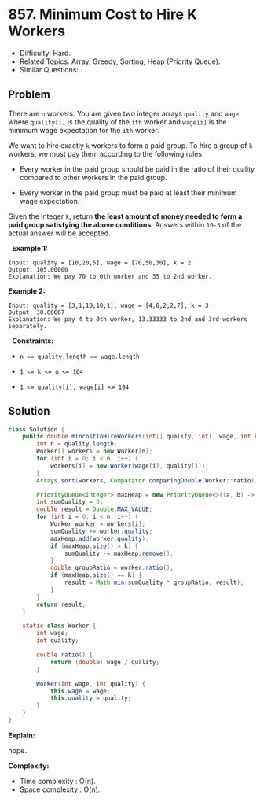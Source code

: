 # 857. Minimum Cost to Hire K Workers

- Difficulty: Hard.
- Related Topics: Array, Greedy, Sorting, Heap (Priority Queue).
- Similar Questions: .

## Problem

There are ```n``` workers. You are given two integer arrays ```quality``` and ```wage``` where ```quality[i]``` is the quality of the ```ith``` worker and ```wage[i]``` is the minimum wage expectation for the ```ith``` worker.

We want to hire exactly ```k``` workers to form a paid group. To hire a group of ```k``` workers, we must pay them according to the following rules:


	
- Every worker in the paid group should be paid in the ratio of their quality compared to other workers in the paid group.
	
- Every worker in the paid group must be paid at least their minimum wage expectation.


Given the integer ```k```, return **the least amount of money needed to form a paid group satisfying the above conditions**. Answers within ```10-5``` of the actual answer will be accepted.

 
**Example 1:**

```
Input: quality = [10,20,5], wage = [70,50,30], k = 2
Output: 105.00000
Explanation: We pay 70 to 0th worker and 35 to 2nd worker.
```

**Example 2:**

```
Input: quality = [3,1,10,10,1], wage = [4,8,2,2,7], k = 3
Output: 30.66667
Explanation: We pay 4 to 0th worker, 13.33333 to 2nd and 3rd workers separately.
```

 
**Constraints:**


	
- ```n == quality.length == wage.length```
	
- ```1 <= k <= n <= 104```
	
- ```1 <= quality[i], wage[i] <= 104```



## Solution

```java
class Solution {
    public double mincostToHireWorkers(int[] quality, int[] wage, int k) {
        int n = quality.length;
        Worker[] workers = new Worker[n];
        for (int i = 0; i < n; i++) {
            workers[i] = new Worker(wage[i], quality[i]);
        }
        Arrays.sort(workers, Comparator.comparingDouble(Worker::ratio));

        PriorityQueue<Integer> maxHeap = new PriorityQueue<>((a, b) -> Integer.compare(b, a));
        int sumQuality = 0;
        double result = Double.MAX_VALUE;
        for (int i = 0; i < n; i++) {
            Worker worker = workers[i];
            sumQuality += worker.quality;
            maxHeap.add(worker.quality);
            if (maxHeap.size() > k) {
                sumQuality -= maxHeap.remove();
            }
            double groupRatio = worker.ratio();
            if (maxHeap.size() == k) {
                result = Math.min(sumQuality * groupRatio, result);
            }
        }
        return result;
    }

    static class Worker {
        int wage;
        int quality;

        double ratio() {
            return (double) wage / quality;
        }

        Worker(int wage, int quality) {
            this.wage = wage;
            this.quality = quality;
        }
    }
}
```

**Explain:**

nope.

**Complexity:**

* Time complexity : O(n).
* Space complexity : O(n).
